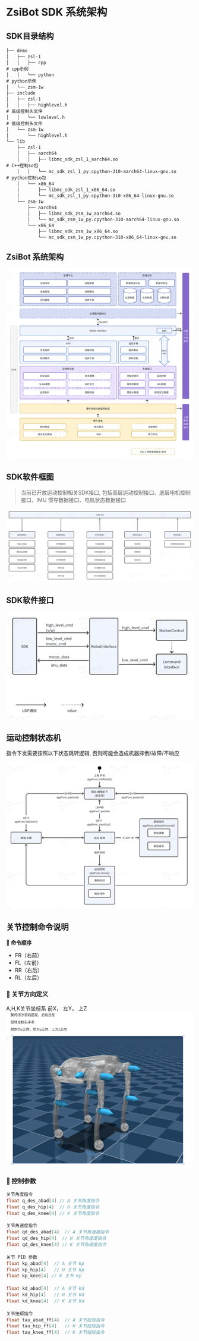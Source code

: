 # **ZsiBot SDK 系统架构** 

## SDK目录结构
    

```Shell
├── demo
│   ├── zsl-1
│   │   ├── cpp                                                         # cpp示例
│   │   └── python                                                      # python示例
│   └── zsm-1w
├── include
│   ├── zsl-1
│   │   ├── highlevel.h                                                 # 高级控制头文件
│   │   └── lowlevel.h                                                  # 低级控制头文件                                        
│   └── zsm-1w
│       └── highlevel.h
└── lib
    ├── zsl-1
    │   ├── aarch64
    │   │   ├── libmc_sdk_zsl_1_aarch64.so                              # C++控制so包
    │   │   └── mc_sdk_zsl_1_py.cpython-310-aarch64-linux-gnu.so        # python控制so包
    │   └── x86_64
    │       ├── libmc_sdk_zsl_1_x86_64.so
    │       └── mc_sdk_zsl_1_py.cpython-310-x86_64-linux-gnu.so
    └── zsm-1w
        ├── aarch64
        │   ├── libmc_sdk_zsm_1w_aarch64.so
        │   └── mc_sdk_zsm_1w_py.cpython-310-aarch64-linux-gnu.so
        └── x86_64
            ├── libmc_sdk_zsm_1w_x86_64.so
            └── mc_sdk_zsm_1w_py.cpython-310-x86_64-linux-gnu.so

```

## ZsiBot 系统架构

![图片](images/archtecture.png)


## SDK软件框图
> 当前已开放运动控制相关SDK接口, 包括高层运动控制接口、底层电机控制接口、IMU 惯导数据接口、电机状态数据接口

![图片](images/SDK-Modules.png)

## SDK软件接口

![图片](images/sdk-interface.png)


## 运动控制状态机

指令下发需要按照以下状态跳转逻辑, 否则可能会造成机器摔倒/故障/不响应

![图片](images/MC-State-Machine.png)

## 关节控制命令说明

**📌 命令顺序**

- FR（右前）
- FL（左前）
- RR（右后）
- RL（左后）

### 🔄 关节方向定义

A,H,K关节坐标系 前X， 左Y， 上Z
![alt text](images/joint_orient.jpg)

### 🔧 控制参数

```c++
关节角度指令
float q_des_abad[4] // A 关节角度指令
float q_des_hip[4]  // H 关节角度指令
float q_des_knee[4] // K 关节角度指令

关节角速度指令
float qd_des_abad[4]  // A 关节角速度指令
float qd_des_hip[4]  // H 关节角速度指令
float qd_des_knee[4] // K 关节角速度指令

关节 PID 参数
float kp_abad[4]  // A 关节 Kp
float kp_hip[4]   // H 关节 Kp
float kp_knee[4] // K 关节 Kp

float kd_abad[4]  // A 关节 Kd
float kd_hip[4]   // H 关节 Kd
float kd_knee[4]  // K 关节 Kd

关节扭矩指令
float tau_abad_ff[4]  // A 关节扭矩指令
float tau_hip_ff[4]   // H 关节扭矩指令
float tau_knee_ff[4]  // K 关节扭矩指令
```
